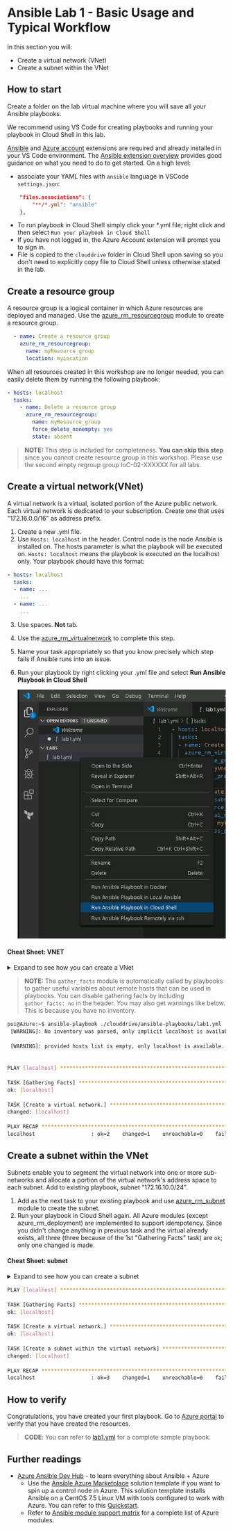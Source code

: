 # Ansible Lab 1 - Basic Usage and Typical Workflow

In this section you will:

- Create a virtual network (VNet)
- Create a subnet within the VNet

## How to start

Create a folder on the lab virtual machine where you will save all your Ansible playbooks.

We recommend using VS Code for creating playbooks and running your playbook in Cloud Shell in this lab.

[Ansible](https://marketplace.visualstudio.com/items?itemName=vscoss.vscode-ansible) and [Azure account](https://marketplace.visualstudio.com/items?itemName=ms-vscode.azure-account) extensions are required and already installed in your VS Code environment. The [Ansible extension overview](https://marketplace.visualstudio.com/items?itemName=vscoss.vscode-ansible) provides good guidance on what you need to do to get started. On a high level:

- associate your YAML files with `ansible` language in VSCode `settings.json`:

```json
    "files.associations": {
        "**/*.yml": "ansible"
    },
```

- To run playbook in Cloud Shell simply click your *.yml file; right click and then select `Run your playbook in Cloud Shell`
- If you have not logged in, the Azure Account extension will prompt you to sign in.
- File is copied to the `clouddrive` folder in Cloud Shell upon saving so you don't need to explicitly copy file to Cloud Shell unless otherwise stated in the lab.

## Create a resource group

A resource group is a logical container in which Azure resources are deployed and managed. Use the [azure_rm_resourcegroup](https://docs.ansible.com/ansible/latest/modules/azure_rm_resourcegroup_module.html) module to create a resource group.

```yml
  - name: Create a resource group
    azure_rm_resourcegroup:
      name: myResource_group
      location: myLocation
```

When all resources created in this workshop are no longer needed, you can easily delete them by running the following playbook:

```yml
- hosts: localhost
  tasks:
    - name: Delete a resource group
      azure_rm_resourcegroup:
        name: myResource_group
        force_delete_nonempty: yes
        state: absent
```

> **NOTE:** This step is included for completeness. **You can skip this step** since you cannot create resource group in this workshop. Please use the second empty regroup group IoC-02-XXXXXX for all labs.

## Create a virtual network(VNet)

A virtual network is a virtual, isolated portion of the Azure public network. Each virtual network is dedicated to your subscription. Create one that uses "172.16.0.0/16" as address prefix.

1. Create a new .yml file.
2. Use `Hosts: localhost` in the header. Control node is the node Ansible is installed on. The hosts parameter is what the playbook will be executed on. `Hosts: localhost` means the playbook is executed on the localhost only. Your playbook should have this format:

```yaml
- hosts: localhost
  tasks:
  - name: ...
    ...
  - name: ...
    ...
```

3. Use spaces. **Not** tab.
4. Use the [azure_rm_virtualnetwork](https://docs.ansible.com/ansible/latest/modules/azure_rm_virtualnetwork_module.html) to complete this step.
5. Name your task appropriately so that you know precisely which step fails if Ansible runs into an issue.
6. Run your playbook by right clicking your .yml file and select **Run Ansible Playbook in Cloud Shell**

    ![Run in Cloud Shell](../../images/vs-run-in-cloudshell.png "Run in Cloud Shell")

#### Cheat Sheet: VNET
<details>
<summary>
Expand to see how you can create a VNet
</summary>

```yaml
  - name: Create a virtual network. 
    azure_rm_virtualnetwork:
      resource_group: myResource_group
      name: myVnet
      address_prefixes: "172.16.0.0/16"
```

</details>

> **NOTE:** The `gather_facts` module is automatically called by playbooks to gather useful variables about remote hosts that can be used in playbooks. You can disable gathering facts by including `gather_facts: no` in the header. You may also get warnings like below. This is because you have no inventory.

```bash
pui@Azure:~$ ansible-playbook ./clouddrive/ansible-playbooks/lab1.yml
 [WARNING]: No inventory was parsed, only implicit localhost is available

 [WARNING]: provided hosts list is empty, only localhost is available. Note that the implicit localhost does not match 'all'


PLAY [localhost] **************************************************************************************************

TASK [Gathering Facts] ********************************************************************************************
ok: [localhost]

TASK [Create a virtual network.] **********************************************************************************
changed: [localhost]

PLAY RECAP ********************************************************************************************************
localhost                  : ok=2    changed=1    unreachable=0    failed=0    skipped=0    rescued=0    ignored=0  
```

## Create a subnet within the VNet

Subnets enable you to segment the virtual network into one or more sub-networks and allocate a portion of the virtual network's address space to each subnet. Add to existing playbook, subnet "172.16.10.0/24".

1. Add as the next task to your existing playbook and use [azure_rm_subnet](https://docs.ansible.com/ansible/latest/modules/azure_rm_subnet_module.html) module to create the subnet.
2. Run your playbook in Cloud Shell again. All Azure modules (except azure_rm_deployment) are implemented to support idempotency. Since you didn't change anything in previous task and the virtual already exists, all three (three because of the 1st "Gathering Facts" task) are `ok`; only one changed is made.

#### Cheat Sheet: subnet
<details>
<summary>
Expand to see how you can create a subnet
</summary>

```yaml
  - name: Create a subnet within the virtual network
    azure_rm_subnet:
        resource_group: myResource_group
        virtual_network_name: myVnet
        name: myVnetSubnet
        address_prefix_cidr:  "172.16.10.0/24"
```

</details>

```bash
PLAY [localhost] ********************************************************************************************************

TASK [Gathering Facts] **************************************************************************************************
ok: [localhost]

TASK [Create a virtual network.] ****************************************************************************************
ok: [localhost]

TASK [Create a subnet within the virtual network] ***********************************************************************
changed: [localhost]

PLAY RECAP **************************************************************************************************************
localhost                  : ok=3    changed=1    unreachable=0    failed=0    skipped=0    rescued=0    ignored=0 

```

## How to verify

Congratulations, you have created your first playbook. Go to [Azure portal](https://portal.azure.com) to verify that you have created the resources.

> **CODE**: You can refer to [lab1.yml](Code/lab1.yml) for a complete sample playbook.

## Further readings

- [Azure Ansible Dev Hub](https://docs.microsoft.com/en-us/azure/ansible/) - to learn everything about Ansible + Azure
    - Use the [Ansible Azure Marketplace](https://aka.ms/ansibleaz) solution template if you want to spin up a control node in Azure. This solution template installs Ansible on a CentOS 7.5 Linux VM with tools configured to work with Azure. You can refer to this [Quickstart](https://docs.microsoft.com/en-us/azure/ansible/ansible-deploy-solution-template).
    - Refer to [Ansible module support matrix](https://aka.ms/ansiblesupport) for a complete list of Azure modules.
